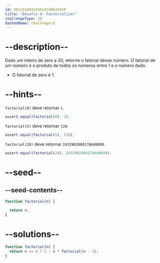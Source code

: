 ```yaml
---
id: 681cb1b0dab50c87ddb2e519
title: "Desafio 8: Factorializer"
challengeType: 28
dashedName: challenge-8
---
```


# --description--

Dado um inteiro de zero a 20, retorne o fatorial desse número. O fatorial de um número é o produto de todos os números entre 1 e o número dado.

- O fatorial de zero é 1.

# --hints--

`factorial(0)` deve retornar `1`.

```js
assert.equal(factorial(0), 1);
```

`factorial(5)` deve retornar `120`.

```js
assert.equal(factorial(5), 120);
```

`factorial(20)` deve retornar `2432902008176640000`.

```js
assert.equal(factorial(20), 2432902008176640000);
```

# --seed--

## --seed-contents--

```js
function factorial(n) {

  return n;
}
```

# --solutions--

```js
function factorial(n) {
  return n == 0 ? 1 : n * factorial(n - 1);
}
```
